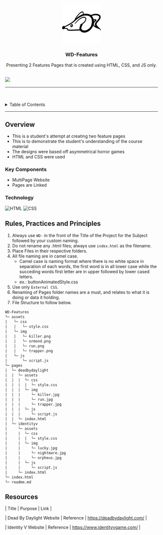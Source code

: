 <a name="readme-top">

<br/>

<br />
<div align="center">
  <a href="https://github.com/AXX3D/">
  <!-- TODO: If you want to add logo or banner you can add it here -->
    <img src="https://raw.githubusercontent.com/AXX3D/WD-HeaderPractice/main/WD-FooterHeader/assets/img/loggg.png" alt="RAT" width="130" height="130">
  </a>
<!-- TODO: Change Title to the name of the title of your Project -->
  <h3 align="center">WD-Features</h3>
</div>
<!-- TODO: Make a short description -->
<div align="center">
  Presenting 2 Features Pages that is created using HTML, CSS, and JS only.
</div>

<br />

<!-- TODO: Change the zyx-0314 into your github username  -->
<!-- TODO: Change the WD-Template-Project into the same name of your folder -->
![](https://visit-counter.vercel.app/counter.png?page=AXX3D/WD-Features)

---

<br />
<br />

<!-- TODO: If you want to add more layers for your readme -->
<details>
  <summary>Table of Contents</summary>
  <ol>
    <li>
      <a href="#overview">Overview</a>
      <ol>
        <li>
          <a href="#key-components">Key Components</a>
        </li>
        <li>
          <a href="#technology">Technology</a>
        </li>
      </ol>
    </li>
    <li>
      <a href="#rule,-practices-and-principles">Rules, Practices and Principles</a>
    </li>
    <li>
      <a href="#resources">Resources</a>
    </li>
  </ol>
</details>

---

## Overview

<!-- TODO: To be changed -->
<!-- The following are just sample -->

- This is a student's attempt at creating two feature pages
- This is to demonstrate the student's understanding of the course material
- The designs were based off asymmetrical horror games
- HTML and CSS were used

### Key Components
<!-- TODO: List of Key Components -->
<!-- The following are just sample -->
- MultiPage Website
- Pages are Linked

### Technology
<!-- TODO: List of Technology Used -->
![HTML](https://img.shields.io/badge/HTML-E34F26?style=for-the-badge&logo=html5&logoColor=white)
![CSS](https://img.shields.io/badge/CSS-1572B6?style=for-the-badge&logo=css3&logoColor=white)

## Rules, Practices and Principles
1. Always use `WD-` in the front of the Title of the Project for the Subject followed by your custom naming.
2. Do not rename any .html files; always use `index.html` as the filename.
3. Place Files in their respective folders.
4. All file naming are in camel case.
   - Camel case is naming format where there is no white space in separation of each words, the first word is in all lower case while the succeding words first letter are in upper followed by lower cased letters.
   - ex.: buttonAnimatedStyle.css
5. Use only `External CSS`.
6. Renaming of Pages folder names are a must, and relates to what it is doing or data it holding.
7. File Structure to follow below.

```
WD-Features
└─ assets
|   └─ css
|   |   └─ style.css
|   └─ img
|   |   └─ killer.png
|   |   └─ ormond.png
|   |   └─ run.png
|   |   └─ trapper.png
|   └─ js
|       └─ script.js
└─ pages
|  └─ deadbydaylight
|  |  └─ assets
|  |  |  └─ css
|  |  |  |  └─ style.css
|  |  |  └─ img
|  |  |     └─ killer.jpg
|  |  |     └─ run.jpg
|  |  |     └─ trapper.jpg
|  |  |  └─ js
|  |  |     └─ script.js
|  |  └─ index.html
|  └─ identityv
|     └─ assets
|     |  └─ css
|     |  |  └─ style.css
|     |  └─ img
|     |     └─ lucky.jpg
|     |     └─ nightmare.jpg
|     |     └─ orpheus.jpg
|     |  └─ js
|     |     └─ script.js
|     └─ index.html
└─ index.html
└─ readme.md
```

## Resources

<!-- TODO: Add References -->
| Title | Purpose | Link |

| Dead By Daylight Website | Reference | https://deadbydaylight.com/ |

| Identity V Website | Reference | https://www.identityvgame.com/ |
